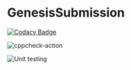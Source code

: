 # GenesisSubmission

[![Codacy Badge](https://api.codacy.com/project/badge/Grade/282617e18ede415fa94f4598af853dad)](https://app.codacy.com/manual/99002592/GenesisSubmission?utm_source=github.com&utm_medium=referral&utm_content=99002592/GenesisSubmission&utm_campaign=Badge_Grade_Dashboard)

![cppcheck-action](https://github.com/99002592/GenesisSubmission/workflows/cppcheck-action/badge.svg)

![Unit testing](https://github.com/99002592/GenesisSubmission/workflows/Unit%20testing/badge.svg)
